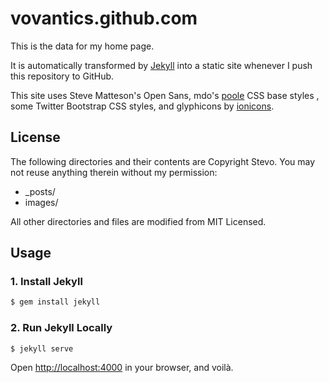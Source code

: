 # vovantics.github.com

This is the data for my home page.

It is automatically transformed by [Jekyll](http://github.com/mojombo/jekyll) into a static site whenever I push this repository to GitHub.

This site uses Steve Matteson's Open Sans, mdo's [poole](https://github.com/poole/poole) CSS base styles , some Twitter Bootstrap CSS styles, and glyphicons by [ionicons](http://ionicons.com/).

## License

The following directories and their contents are Copyright Stevo. You may not reuse anything therein without my permission:

* _posts/
* images/

All other directories and files are modified from MIT Licensed.

## Usage

### 1. Install Jekyll

```bash
$ gem install jekyll
```

### 2. Run Jekyll Locally

```bash
$ jekyll serve
```

Open <http://localhost:4000> in your browser, and voilà.